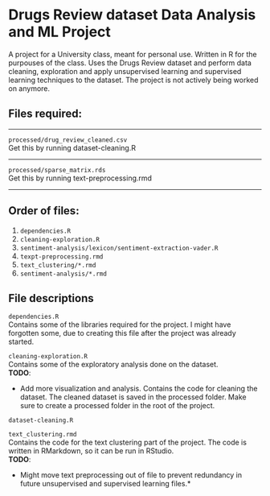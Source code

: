# Drugs Review dataset Data Analysis and ML Project
A project for a University class, meant for personal use. Written in R for the purpouses of the class. Uses the Drugs Review dataset and perform data cleaning, exploration and apply unsupervised learning and supervised learning techniques to the dataset. The project is not actively being worked on anymore. 
  
## Files required:
---

```processed/drug_review_cleaned.csv```  
Get this by running dataset-cleaning.R  

---

```processed/sparse_matrix.rds```  
Get this by running text-preprocessing.rmd  

---  

## Order of files:
1. ```dependencies.R```
2. ```cleaning-exploration.R```
3. ```sentiment-analysis/lexicon/sentiment-extraction-vader.R```  
4. ```texpt-preprocessing.rmd```
5. ```text_clustering/*.rmd```
6. ```sentiment-analysis/*.rmd```

## File descriptions 
```dependencies.R```  
Contains some of the libraries required for the project.
I might have forgotten some, due to creating this file after the project was already started.

```cleaning-exploration.R```  
Contains some of the exploratory analysis done on the dataset.  
**TODO**: 
* Add more visualization and analysis.
Contains the code for cleaning the dataset. The cleaned dataset is saved in the processed folder. Make sure to create a processed folder
in the root of the project.

```dataset-cleaning.R```  

```text_clustering.rmd```  
Contains the code for the text clustering part of the project. 
The code is written in RMarkdown, so it can be run in RStudio.  
**TODO**: 
* Might move text preprocessing out of file to prevent redundancy in future unsupervised and supervised learning files.*
